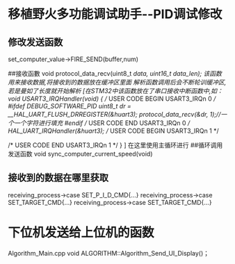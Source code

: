 # 移植野火多功能调试助手--PID调试修改
## 修改发送函数
set_computer_value->FIRE_SEND(buffer,num)

##接收函數
void protocol_data_recv(uint8_t *data, uint16_t data_len);
该函数用来接收数据,将接收到的数据放在缓冲区里面
解析函数调用后会不断轮训缓冲区,若是曼如了长度就开始解析
[在STM32中该函数放在了串口接收中断函数中,如：
	void USART3_IRQHandler(void)
{
  /* USER CODE BEGIN USART3_IRQn 0 */
#ifdef DEBUG_SOFTWARE_PID
	uint8_t dr = __HAL_UART_FLUSH_DRREGISTER(&huart3);
	protocol_data_recv(&dr, 1);//一个一个字符进行填充
#endif
  /* USER CODE END USART3_IRQn 0 */
  HAL_UART_IRQHandler(&huart3);
  /* USER CODE BEGIN USART3_IRQn 1 */

  /* USER CODE END USART3_IRQn 1 */
}
]
在这里使用主循环进行
##循环调用发送函数
void sync_computer_current_speed(void)

## 接收到的数据在哪里获取
receiving_process->case SET_P_I_D_CMD{...}
receiving_process->case SET_TARGET_CMD{...}
receiving_process->case SET_TARGET_CMD{...}

# 下位机发送给上位机的函数
Algorithm_Main.cpp
void ALGORITHM::Algorithm_Send_UI_Display()；

